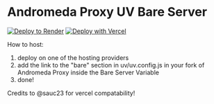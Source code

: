 # Andromeda Proxy UV Bare Server

[![Deploy to Render](https://render.com/images/deploy-to-render-button.svg)](https://dashboard.render.com/blueprint/new?repo=https%3A%2F%2Fgithub.com%2FNightProxy%2FNight-Bare)
[![Deploy with Vercel](https://binbashbanana.github.io/deploy-buttons/buttons/remade/vercel.svg)](https://vercel.com/new/clone?repositoryurl=https://github.com/NightProxy/Night-Bare)

How to host:

1. deploy on one of the hosting providers
2. add the link to the "bare" section in uv/uv.config.js in your fork of Andromeda Proxy inside the Bare Server Variable
3. done!

Credits to @sauc23 for vercel compatability!
